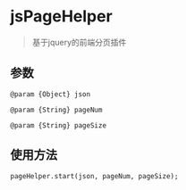 # jsPageHelper

> 基于jquery的前端分页插件


## 参数
```
@param {Object} json

@param {String} pageNum
  
@param {String} pageSize
```

## 使用方法
```
pageHelper.start(json, pageNum, pageSize);
```
